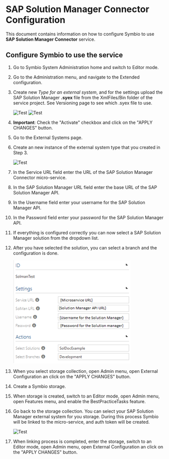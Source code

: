 # SAP Solution Manager Connector Configuration

This document contains information on how to configure Symbio to use **SAP Solution Manager Connector** service.

## Configure Symbio to use the service   

1.  Go to Symbio System Administration home and switch to Editor mode.
2.  Go to the Administration menu, and navigate to the Extended configuration.
3.  Create new *Type for an external system*, and for the settings upload the SAP Solution     Manager **.syex** file from the XmlFiles/Bin folder of the service project. See Versioning page to see which .syex file to use.

    ![Test](media/extConf1.PNG)
    ![Test](media/extConf2.PNG)

4.  **Important**: Check the &quot;Activate&quot; checkbox and click on the &quot;APPLY CHANGES&quot; button.
5.  Go to the External Systems page.
6.  Create an new instance of the external system type that you created in Step 3.

    ![Test](media/extSystem1.PNG)

7.  In the Service URL field enter the URL of the SAP Solution Manager Connector micro-service.
8.  In the SAP Solution Manager URL field enter the base URL of the SAP Solution Manager API.
9.  In the Username field enter your username for the SAP Solution Manager API.
10. In the Password field enter your password for the SAP Solution Manager API.
11. If everything is configured correctly you can now select a SAP Solution Manager solution from     the dropdown list.
12. After you have selected the solution,  you can select a branch and the configuration is done.

    ![Test](media/extSystem2.PNG)

13. When you select storage collection, open Admin menu, open External Configuration an click on      the &quot;APPLY CHANGES&quot; button. 
14. Create a Symbio storage. 
15. When storage is created, switch to an Editor mode, open Admin menu, open Features menu, and       enable the BestPracticeTasks feature.  
16. Go back to the storage collection. You can select your SAP Solution Manager external system       for you storage. During this process Symbio will be linked to the micro-service, and auth         token will be created.  

    ![Test](media/Storage.PNG)

17. When linking process is completed, enter the storage, switch to an Editor mode, open Admin        menu, open External Configuration an click on the &quot;APPLY CHANGES&quot; button.




